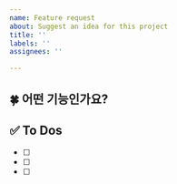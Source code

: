 ```yaml
---
name: Feature request
about: Suggest an idea for this project
title: ''
labels: ''
assignees: ''

---
```


## 🍀 어떤 기능인가요?

## ✅ To Dos
- [ ]
- [ ]
- [ ]
